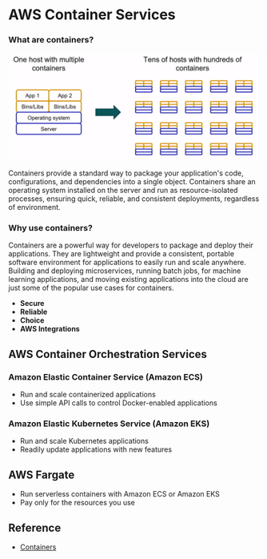 # AWS Container Services

### What are containers?

![containers](assets/img/containers.png)

Containers provide a standard way to package your application's code, configurations, and dependencies into a single object. Containers share an operating system installed on the server and run as resource-isolated processes, ensuring quick, reliable, and consistent deployments, regardless of environment.

### Why use containers?
Containers are a powerful way for developers to package and deploy their applications. They are lightweight and provide a consistent, portable software environment for applications to easily run and scale anywhere. Building and deploying microservices, running batch jobs, for machine learning applications, and moving existing applications into the cloud are just some of the popular use cases for containers.

* **Secure**
* **Reliable**
* **Choice**
* **AWS Integrations**

## AWS Container Orchestration Services
### Amazon Elastic Container Service (Amazon ECS)
* Run and scale containerized applications
* Use simple API calls to control Docker-enabled applications

### Amazon Elastic Kubernetes Service (Amazon EKS)
* Run and scale Kubernetes applications
* Readily update applications with new features

## AWS Fargate
* Run serverless containers with Amazon ECS or Amazon EKS
* Pay only for the resources you use

## Reference
* [Containers](https://aws.amazon.com/getting-started/deep-dive-containers/)